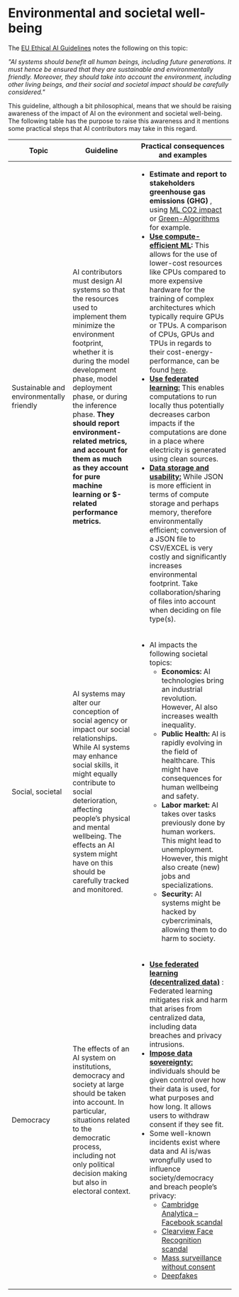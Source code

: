 # Environmental and societal well-being
The [EU Ethical AI Guidelines](https://digital-strategy.ec.europa.eu/en/library/ethics-guidelines-trustworthy-ai) notes the following on this topic:

_"AI systems should benefit all human beings, including future generations. It must hence be ensured that they are sustainable and environmentally friendly. Moreover, they should take into account the environment, including other living beings, and their social and societal impact should be carefully considered."_ 

This guideline, although a bit philosophical, means that we should be raising awareness of the impact of AI on the evironment and societal well-being. The following table has the purpose to raise this awareness and it mentions some practical steps that AI contributors may take in this regard.


| Topic  | Guideline  | Practical consequences and examples  | 
|---|---| ---|
| Sustainable and environmentally friendly | AI contributors must design AI systems so that the resources used to implement them minimize the environment footprint, whether it is during the model development phase, model deployment phase, or during the inference phase. <b>They should report environment-related metrics, and account for them as much as they account for pure machine learning or $-related performance metrics.</b> | <ul><li><b> Estimate and report to stakeholders greenhouse gas emissions (GHG) </b> , using <a href="https://mlco2.github.io/impact/#compute">ML CO2 impact</a> or <a href="http://www.green-algorithms.org/">Green-Algorithms</a> for example. </li><li><b><a href="https://arxiv.org/ftp/arxiv/papers/2006/2006.06217.pdf">Use compute- efficient ML</a>: </b>This allows for the use of lower-cost resources like CPUs compared to more expensive hardware for the training of complex architectures which typically require GPUs or TPUs. A comparison of CPUs, GPUs and TPUs in regards to their cost-energy-performance, can be found <a href="https://dl.acm.org/doi/10.1145/3140659.3080246">here</a>. <li><b> <a href="https://arxiv.org/ftp/arxiv/papers/2006/2006.06217.pdf">Use federated learning:</a> </b>This enables computations to run locally thus potentially decreases carbon impacts if the computations are done in a place where electricity is generated using clean sources. <li><b><a href="https://arxiv.org/ftp/arxiv/papers/2006/2006.06217.pdf">Data storage and usability:</a> </b>While JSON is more efficient in terms of compute storage and perhaps memory, therefore environmentally efficient; conversion of a JSON file to CSV/EXCEL is very costly and significantly increases environmental footprint. Take collaboration/sharing of files into account when deciding on file type(s).</li></ul> |
| Social, societal | AI systems may alter our conception of social agency or impact our social relationships. While AI systems may enhance social skills, it might equally contribute to social deterioration, affecting people’s physical and mental wellbeing. The effects an AI system might have on this should be carefully tracked and monitored. | <ul><li> AI impacts the following societal topics: <ul></li><li><b> Economics: </b> AI technologies bring an industrial revolution. However, AI also increases wealth inequality. </li><li><b> Public Health: </b>AI is rapidly evolving in the field of healthcare. This might have consequences for human wellbeing and safety. </li><li><b> Labor market: </b> AI takes over tasks previously done by human workers. This might lead to unemployment. However, this might also create (new) jobs and specializations. </li><li><b> Security: </b> AI systems might be hacked by cybercriminals, allowing them to do harm to society. </ul> |
| Democracy | The effects of an AI system on institutions, democracy and society at large should be taken into account. In particular, situations related to the democratic process, including not only political decision making but also in electoral context. | <ul><li><b> <a href="https://arxiv.org/ftp/arxiv/papers/2006/2006.06217.pdf">Use federated learning (decentralized data)</a> </b> : Federated learning mitigates risk and harm that arises from centralized data, including data breaches and privacy intrusions. </li><li><b> <a href="https://arxiv.org/ftp/arxiv/papers/2006/2006.06217.pdf">Impose data sovereignty:</a> </b> individuals should be given control over how their data is used, for what purposes and how long. It allows users to withdraw consent if they see fit. </li><li> Some well-known incidents exist where data and AI is/was wrongfully used to influence society/democracy and breach people’s privacy: <ul></li><li> <a href="https://en.wikipedia.org/wiki/Facebook%E2%80%93Cambridge_Analytica_data_scandal">Cambridge Analytica – Facebook scandal</a> </li><li> <a href="https://en.wikipedia.org/wiki/Clearview_AI">Clearview Face Recognition scandal</a> </li><li> <a href="https://en.wikipedia.org/wiki/Mass_surveillance">Mass surveillance without consent</a> </li><li> <a href="https://link.springer.com/article/10.1007/s13347-021-00459-2)">Deepfakes</a> </ul> |